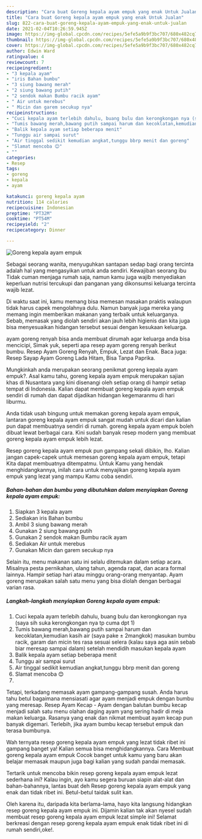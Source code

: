 ```yaml
---
description: "Cara buat Goreng kepala ayam empuk yang enak Untuk Jualan"
title: "Cara buat Goreng kepala ayam empuk yang enak Untuk Jualan"
slug: 822-cara-buat-goreng-kepala-ayam-empuk-yang-enak-untuk-jualan
date: 2021-02-04T10:26:59.945Z
image: https://img-global.cpcdn.com/recipes/5efe5a9b9f3bc707/680x482cq70/goreng-kepala-ayam-empuk-foto-resep-utama.jpg
thumbnail: https://img-global.cpcdn.com/recipes/5efe5a9b9f3bc707/680x482cq70/goreng-kepala-ayam-empuk-foto-resep-utama.jpg
cover: https://img-global.cpcdn.com/recipes/5efe5a9b9f3bc707/680x482cq70/goreng-kepala-ayam-empuk-foto-resep-utama.jpg
author: Edwin Ward
ratingvalue: 4
reviewcount: 7
recipeingredient:
- "3 kepala ayam"
- "iris Bahan bumbu"
- "3 siung bawang merah"
- "2 siung bawang putih"
- "2 sendok makan Bumbu racik ayam"
- " Air untuk merebus"
- " Micin dan garem secukup nya"
recipeinstructions:
- "Cuci kepala ayam terlebih dahulu, buang bulu dan kerongkongan nya (saya sih suka kerongkongan nya tp cuma dpt 1)"
- "Tumis bawang merah,bawang putih sampai harum dan kecoklatan,kemudian kasih air (saya pake ± 2mangkok) masukan bumbu racik, garam dan micin tes rasa sesuai selera (kalau saya aga asin sebab biar meresap sampai dalam) setelah mendidih masukan kepala ayam"
- "Balik kepala ayam setiap beberapa menit"
- "Tunggu air sampai surut"
- "Air tinggal sedikit kemudian angkat,tunggu bbrp menit dan goreng"
- "Slamat mencoba 😊"
- ""
categories:
- Resep
tags:
- goreng
- kepala
- ayam

katakunci: goreng kepala ayam 
nutrition: 114 calories
recipecuisine: Indonesian
preptime: "PT32M"
cooktime: "PT54M"
recipeyield: "2"
recipecategory: Dinner

---
```



![Goreng kepala ayam empuk](https://img-global.cpcdn.com/recipes/5efe5a9b9f3bc707/680x482cq70/goreng-kepala-ayam-empuk-foto-resep-utama.jpg)

Sebagai seorang wanita, menyuguhkan santapan sedap bagi orang tercinta adalah hal yang mengasyikan untuk anda sendiri. Kewajiban seorang ibu Tidak cuman menjaga rumah saja, namun kamu juga wajib menyediakan keperluan nutrisi tercukupi dan panganan yang dikonsumsi keluarga tercinta wajib lezat.

Di waktu  saat ini, kamu memang bisa memesan masakan praktis walaupun tidak harus capek mengolahnya dulu. Namun banyak juga mereka yang memang ingin memberikan makanan yang terbaik untuk keluarganya. Sebab, memasak yang diolah sendiri akan jauh lebih higienis dan kita juga bisa menyesuaikan hidangan tersebut sesuai dengan kesukaan keluarga. 

ayam goreng renyah bisa anda membuat dirumah agar keluarga anda bisa mencicipi, Simak yuk, seperti apa resep ayam goreng renyah berikut bumbu. Resep Ayam Goreng Renyah, Empuk, Lezat dan Enak. Baca juga: Resep Sayap Ayam Goreng Lada Hitam, Bisa Tanpa Paprika.

Mungkinkah anda merupakan seorang penikmat goreng kepala ayam empuk?. Asal kamu tahu, goreng kepala ayam empuk merupakan sajian khas di Nusantara yang kini disenangi oleh setiap orang di hampir setiap tempat di Indonesia. Kalian dapat membuat goreng kepala ayam empuk sendiri di rumah dan dapat dijadikan hidangan kegemaranmu di hari liburmu.

Anda tidak usah bingung untuk memakan goreng kepala ayam empuk, lantaran goreng kepala ayam empuk sangat mudah untuk dicari dan kalian pun dapat membuatnya sendiri di rumah. goreng kepala ayam empuk boleh dibuat lewat berbagai cara. Kini sudah banyak resep modern yang membuat goreng kepala ayam empuk lebih lezat.

Resep goreng kepala ayam empuk pun gampang sekali dibikin, lho. Kalian jangan capek-capek untuk memesan goreng kepala ayam empuk, tetapi Kita dapat membuatnya ditempatmu. Untuk Kamu yang hendak menghidangkannya, inilah cara untuk menyajikan goreng kepala ayam empuk yang lezat yang mampu Kamu coba sendiri.

<!--inarticleads1-->

##### Bahan-bahan dan bumbu yang dibutuhkan dalam menyiapkan Goreng kepala ayam empuk:

1. Siapkan 3 kepala ayam
1. Sediakan iris Bahan bumbu
1. Ambil 3 siung bawang merah
1. Gunakan 2 siung bawang putih
1. Gunakan 2 sendok makan Bumbu racik ayam
1. Sediakan  Air untuk merebus
1. Gunakan  Micin dan garem secukup nya


Selain itu, menu makanan satu ini selalu ditemukan dalam setiap acara. Misalnya pesta pernikahan, ulang tahun, agenda rapat, dan acara formal lainnya. Hampir setiap hari atau minggu orang-orang menyantap. Ayam goreng merupakan salah satu menu yang bisa diolah dengan berbagai varian rasa. 

<!--inarticleads2-->

##### Langkah-langkah menyiapkan Goreng kepala ayam empuk:

1. Cuci kepala ayam terlebih dahulu, buang bulu dan kerongkongan nya (saya sih suka kerongkongan nya tp cuma dpt 1)
1. Tumis bawang merah,bawang putih sampai harum dan kecoklatan,kemudian kasih air (saya pake ± 2mangkok) masukan bumbu racik, garam dan micin tes rasa sesuai selera (kalau saya aga asin sebab biar meresap sampai dalam) setelah mendidih masukan kepala ayam
1. Balik kepala ayam setiap beberapa menit
1. Tunggu air sampai surut
1. Air tinggal sedikit kemudian angkat,tunggu bbrp menit dan goreng
1. Slamat mencoba 😊
1. 


Tetapi, terkadang memasak ayam gampang-gampang susah. Anda harus tahu betul bagaimana mensiasati agar ayam menjadi empuk dengan bumbu yang meresap. Resep Ayam Kecap - Ayam dengan balutan bumbu kecap menjadi salah satu menu olahan daging ayam yang sering hadir di meja makan keluarga. Rasanya yang enak dan nikmat membuat ayam kecap pun banyak digemari. Terlebih, jika ayam bumbu kecap tersebut empuk dan terasa bumbunya. 

Wah ternyata resep goreng kepala ayam empuk yang lezat tidak ribet ini gampang banget ya! Kalian semua bisa menghidangkannya. Cara Membuat goreng kepala ayam empuk Cocok banget untuk kamu yang baru akan belajar memasak maupun juga bagi kalian yang sudah pandai memasak.

Tertarik untuk mencoba bikin resep goreng kepala ayam empuk lezat sederhana ini? Kalau ingin, ayo kamu segera buruan siapin alat-alat dan bahan-bahannya, lantas buat deh Resep goreng kepala ayam empuk yang enak dan tidak ribet ini. Betul-betul taidak sulit kan. 

Oleh karena itu, daripada kita berlama-lama, hayo kita langsung hidangkan resep goreng kepala ayam empuk ini. Dijamin kalian tak akan nyesel sudah membuat resep goreng kepala ayam empuk lezat simple ini! Selamat berkreasi dengan resep goreng kepala ayam empuk enak tidak ribet ini di rumah sendiri,oke!.

